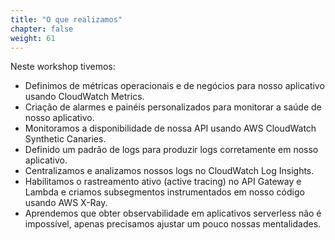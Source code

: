 ```yaml
---
title: "O que realizamos"
chapter: false
weight: 61
---
```


Neste workshop tivemos:

- Definimos de métricas operacionais e de negócios para nosso aplicativo usando CloudWatch Metrics.
- Criação de alarmes e painéis personalizados para monitorar a saúde de nosso aplicativo.
- Monitoramos a disponibilidade de nossa API usando AWS CloudWatch Synthetic Canaries.
- Definido um padrão de logs para produzir logs corretamente em nosso aplicativo.
- Centralizamos e analizamos nossos logs no CloudWatch Log Insights.
- Habilitamos o rastreamento ativo (active tracing) no API Gateway e Lambda e criamos subsegmentos instrumentados em nosso código usando AWS X-Ray.
- Aprendemos que obter observabilidade em aplicativos serverless não é impossível, apenas precisamos ajustar um pouco nossas mentalidades.

<!--
- Implemented code and service-level circuit breaker strategies in our application.
- Troubleshooted failed DynamoDB service calls using AWS CloudWatch Contributor Insights.
-->
